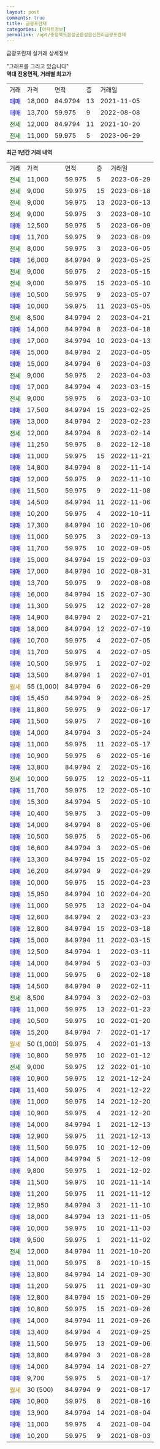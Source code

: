 ```yaml
---
layout: post
comments: true
title: 금광포란재
categories: [아파트정보]
permalink: /apt/충청북도음성군음성읍신천리금광포란재
---
```


금광포란재 실거래 상세정보

<script type="text/javascript">
  google.charts.load('current', {'packages':['line', 'corechart']});
  google.charts.setOnLoadCallback(drawChart);

  function drawChart() {
    var data = new google.visualization.DataTable();
    data.addColumn('date', '거래일');
    data.addColumn('number', "매매");
    data.addColumn('number', "전세");
    data.addColumn('number', "전매");

    data.addRows([[new Date(Date.parse("2023-06-29")), null, 11000, null], [new Date(Date.parse("2023-06-18")), null, 9000, null], [new Date(Date.parse("2023-06-13")), null, 9000, null], [new Date(Date.parse("2023-06-10")), null, 9000, null], [new Date(Date.parse("2023-06-09")), 12500, null, null], [new Date(Date.parse("2023-06-09")), 11700, null, null], [new Date(Date.parse("2023-06-05")), null, 8000, null], [new Date(Date.parse("2023-05-25")), 16000, null, null], [new Date(Date.parse("2023-05-15")), null, 9000, null], [new Date(Date.parse("2023-05-10")), null, 9000, null], [new Date(Date.parse("2023-05-07")), 10500, null, null], [new Date(Date.parse("2023-05-05")), 10000, null, null], [new Date(Date.parse("2023-04-21")), null, 8500, null], [new Date(Date.parse("2023-04-18")), 14000, null, null], [new Date(Date.parse("2023-04-13")), 17000, null, null], [new Date(Date.parse("2023-04-05")), 15000, null, null], [new Date(Date.parse("2023-04-03")), 15000, null, null], [new Date(Date.parse("2023-04-03")), null, 9000, null], [new Date(Date.parse("2023-03-15")), 17000, null, null], [new Date(Date.parse("2023-03-10")), null, 9000, null], [new Date(Date.parse("2023-02-25")), 17500, null, null], [new Date(Date.parse("2023-02-23")), 13000, null, null], [new Date(Date.parse("2023-02-14")), null, 12000, null], [new Date(Date.parse("2022-12-18")), 11250, null, null], [new Date(Date.parse("2022-11-21")), 11000, null, null], [new Date(Date.parse("2022-11-14")), 14800, null, null], [new Date(Date.parse("2022-11-10")), 12000, null, null], [new Date(Date.parse("2022-11-08")), 11500, null, null], [new Date(Date.parse("2022-11-06")), 14500, null, null], [new Date(Date.parse("2022-10-11")), 10200, null, null], [new Date(Date.parse("2022-10-06")), 17300, null, null], [new Date(Date.parse("2022-09-13")), 11000, null, null], [new Date(Date.parse("2022-09-05")), 11700, null, null], [new Date(Date.parse("2022-09-03")), 15000, null, null], [new Date(Date.parse("2022-08-31")), 17000, null, null], [new Date(Date.parse("2022-08-08")), 13700, null, null], [new Date(Date.parse("2022-07-30")), 16000, null, null], [new Date(Date.parse("2022-07-28")), 11300, null, null], [new Date(Date.parse("2022-07-21")), 14900, null, null], [new Date(Date.parse("2022-07-19")), 18000, null, null], [new Date(Date.parse("2022-07-05")), 10700, null, null], [new Date(Date.parse("2022-07-05")), 11700, null, null], [new Date(Date.parse("2022-07-02")), 10500, null, null], [new Date(Date.parse("2022-07-01")), 13500, null, null], [new Date(Date.parse("2022-06-29")), null, null, null], [new Date(Date.parse("2022-06-25")), 15450, null, null], [new Date(Date.parse("2022-06-17")), 11800, null, null], [new Date(Date.parse("2022-06-16")), 11500, null, null], [new Date(Date.parse("2022-05-24")), 14000, null, null], [new Date(Date.parse("2022-05-17")), 11000, null, null], [new Date(Date.parse("2022-05-16")), 10900, null, null], [new Date(Date.parse("2022-05-16")), 13800, null, null], [new Date(Date.parse("2022-05-11")), null, 10000, null], [new Date(Date.parse("2022-05-10")), 11700, null, null], [new Date(Date.parse("2022-05-10")), 15300, null, null], [new Date(Date.parse("2022-05-09")), 10400, null, null], [new Date(Date.parse("2022-05-06")), 14000, null, null], [new Date(Date.parse("2022-05-06")), 10500, null, null], [new Date(Date.parse("2022-05-06")), 16600, null, null], [new Date(Date.parse("2022-05-02")), 13300, null, null], [new Date(Date.parse("2022-04-29")), 16200, null, null], [new Date(Date.parse("2022-04-23")), 10000, null, null], [new Date(Date.parse("2022-04-20")), 15950, null, null], [new Date(Date.parse("2022-04-04")), 11000, null, null], [new Date(Date.parse("2022-03-23")), 12600, null, null], [new Date(Date.parse("2022-03-18")), 12800, null, null], [new Date(Date.parse("2022-03-15")), 15000, null, null], [new Date(Date.parse("2022-03-11")), 12500, null, null], [new Date(Date.parse("2022-03-03")), 14000, null, null], [new Date(Date.parse("2022-02-18")), 11000, null, null], [new Date(Date.parse("2022-02-11")), 14500, null, null], [new Date(Date.parse("2022-02-03")), null, 8500, null], [new Date(Date.parse("2022-01-23")), 11000, null, null], [new Date(Date.parse("2022-01-20")), 10500, null, null], [new Date(Date.parse("2022-01-17")), 15200, null, null], [new Date(Date.parse("2022-01-13")), null, null, null], [new Date(Date.parse("2022-01-12")), 10800, null, null], [new Date(Date.parse("2022-01-10")), null, 9000, null], [new Date(Date.parse("2021-12-24")), 10900, null, null], [new Date(Date.parse("2021-12-22")), 11400, null, null], [new Date(Date.parse("2021-12-20")), 11000, null, null], [new Date(Date.parse("2021-12-20")), 10900, null, null], [new Date(Date.parse("2021-12-13")), 14000, null, null], [new Date(Date.parse("2021-12-13")), 12900, null, null], [new Date(Date.parse("2021-12-09")), 11500, null, null], [new Date(Date.parse("2021-12-09")), 14000, null, null], [new Date(Date.parse("2021-12-02")), 9800, null, null], [new Date(Date.parse("2021-11-14")), 11500, null, null], [new Date(Date.parse("2021-11-12")), 11200, null, null], [new Date(Date.parse("2021-11-10")), 12950, null, null], [new Date(Date.parse("2021-11-05")), 18000, null, null], [new Date(Date.parse("2021-11-03")), 10000, null, null], [new Date(Date.parse("2021-11-02")), 9500, null, null], [new Date(Date.parse("2021-10-20")), null, 12000, null], [new Date(Date.parse("2021-10-15")), 11000, null, null], [new Date(Date.parse("2021-09-30")), 13800, null, null], [new Date(Date.parse("2021-09-30")), 11200, null, null], [new Date(Date.parse("2021-09-29")), 12800, null, null], [new Date(Date.parse("2021-09-26")), 10800, null, null], [new Date(Date.parse("2021-09-26")), 14000, null, null], [new Date(Date.parse("2021-09-25")), 13400, null, null], [new Date(Date.parse("2021-09-06")), 11500, null, null], [new Date(Date.parse("2021-08-28")), 13800, null, null], [new Date(Date.parse("2021-08-27")), 14000, null, null], [new Date(Date.parse("2021-08-17")), 9700, null, null], [new Date(Date.parse("2021-08-17")), null, null, null], [new Date(Date.parse("2021-08-16")), 10900, null, null], [new Date(Date.parse("2021-08-04")), 13900, null, null], [new Date(Date.parse("2021-08-04")), 11000, null, null], [new Date(Date.parse("2021-08-03")), 10200, null, null]]);

    var options = {
      hAxis: {
        format: 'yyyy/MM/dd'
      },    
      lineWidth: 0,
      pointsVisible: true,    
      title: '최근 1년간 유형별 실거래가 분포',
      legend: { position: 'bottom' }
    };

    var formatter = new google.visualization.NumberFormat({pattern:'###,###'} );
    formatter.format(data, 1);
    formatter.format(data, 2);
    
    setTimeout(function() {
        var chart = new google.visualization.LineChart(document.getElementById('columnchart_material'));
        chart.draw(data, (options));
        document.getElementById('loading').style.display = 'none';
    }, 200);
  }
</script>


<div id="loading" style="z-index:20; display: block; margin-left: 0px">"그래프를 그리고 있습니다"</div>
<div id="columnchart_material" style="width: 95%; margin-left: 0px; display: block"></div>
<!-- contents start -->
<b>역대 전용면적, 거래별 최고가</b>
<table class="sortable">
    <tr>
      <td>거래</td>
      <td>가격</td>
      <td>면적</td>
      <td>층</td>
      <td>거래일</td>
    </tr>
        <tr>
          <td><a style="color: blue">매매</a></td>
          <td>18,000</td>
          <td>84.9794</td>
          <td>13</td>
          <td>2021-11-05</td>
        </tr>            <tr>
          <td><a style="color: blue">매매</a></td>
          <td>13,700</td>
          <td>59.975</td>
          <td>9</td>
          <td>2022-08-08</td>
        </tr>        
        <tr>
              <td><a style="color: darkgreen">전세</a></td>
              <td>12,000</td>
              <td>84.9794</td>
              <td>11</td>
              <td>2021-10-20</td>
            </tr>            <tr>
              <td><a style="color: darkgreen">전세</a></td>
              <td>11,000</td>
              <td>59.975</td>
              <td>5</td>
              <td>2023-06-29</td>
            </tr>        
    
</table>

<b>최근 1년간 거래 내역</b>

<table class="sortable">
    <tr>
      <td>거래</td>
      <td>가격</td>
      <td>면적</td>
      <td>층</td>
      <td>거래일</td>
    </tr>
    <tr>
      <td><a style="color: darkgreen">전세</a></td>
      <td>11,000</td>
      <td>59.975</td>
      <td>5</td>
      <td>2023-06-29</td>
    </tr>          <tr>
      <td><a style="color: darkgreen">전세</a></td>
      <td>9,000</td>
      <td>59.975</td>
      <td>15</td>
      <td>2023-06-18</td>
    </tr>          <tr>
      <td><a style="color: darkgreen">전세</a></td>
      <td>9,000</td>
      <td>59.975</td>
      <td>13</td>
      <td>2023-06-13</td>
    </tr>          <tr>
      <td><a style="color: darkgreen">전세</a></td>
      <td>9,000</td>
      <td>59.975</td>
      <td>3</td>
      <td>2023-06-10</td>
    </tr>          <tr>
      <td><a style="color: blue">매매</a></td>
      <td>12,500</td>
      <td>59.975</td>
      <td>5</td>
      <td>2023-06-09</td>
    </tr>          <tr>
      <td><a style="color: blue">매매</a></td>
      <td>11,700</td>
      <td>59.975</td>
      <td>9</td>
      <td>2023-06-09</td>
    </tr>          <tr>
      <td><a style="color: darkgreen">전세</a></td>
      <td>8,000</td>
      <td>59.975</td>
      <td>3</td>
      <td>2023-06-05</td>
    </tr>          <tr>
      <td><a style="color: blue">매매</a></td>
      <td>16,000</td>
      <td>84.9794</td>
      <td>9</td>
      <td>2023-05-25</td>
    </tr>          <tr>
      <td><a style="color: darkgreen">전세</a></td>
      <td>9,000</td>
      <td>59.975</td>
      <td>2</td>
      <td>2023-05-15</td>
    </tr>          <tr>
      <td><a style="color: darkgreen">전세</a></td>
      <td>9,000</td>
      <td>59.975</td>
      <td>15</td>
      <td>2023-05-10</td>
    </tr>          <tr>
      <td><a style="color: blue">매매</a></td>
      <td>10,500</td>
      <td>59.975</td>
      <td>9</td>
      <td>2023-05-07</td>
    </tr>          <tr>
      <td><a style="color: blue">매매</a></td>
      <td>10,000</td>
      <td>59.975</td>
      <td>11</td>
      <td>2023-05-05</td>
    </tr>          <tr>
      <td><a style="color: darkgreen">전세</a></td>
      <td>8,500</td>
      <td>84.9794</td>
      <td>2</td>
      <td>2023-04-21</td>
    </tr>          <tr>
      <td><a style="color: blue">매매</a></td>
      <td>14,000</td>
      <td>84.9794</td>
      <td>8</td>
      <td>2023-04-18</td>
    </tr>          <tr>
      <td><a style="color: blue">매매</a></td>
      <td>17,000</td>
      <td>84.9794</td>
      <td>10</td>
      <td>2023-04-13</td>
    </tr>          <tr>
      <td><a style="color: blue">매매</a></td>
      <td>15,000</td>
      <td>84.9794</td>
      <td>2</td>
      <td>2023-04-05</td>
    </tr>          <tr>
      <td><a style="color: blue">매매</a></td>
      <td>15,000</td>
      <td>84.9794</td>
      <td>6</td>
      <td>2023-04-03</td>
    </tr>          <tr>
      <td><a style="color: darkgreen">전세</a></td>
      <td>9,000</td>
      <td>59.975</td>
      <td>2</td>
      <td>2023-04-03</td>
    </tr>          <tr>
      <td><a style="color: blue">매매</a></td>
      <td>17,000</td>
      <td>84.9794</td>
      <td>4</td>
      <td>2023-03-15</td>
    </tr>          <tr>
      <td><a style="color: darkgreen">전세</a></td>
      <td>9,000</td>
      <td>59.975</td>
      <td>6</td>
      <td>2023-03-10</td>
    </tr>          <tr>
      <td><a style="color: blue">매매</a></td>
      <td>17,500</td>
      <td>84.9794</td>
      <td>15</td>
      <td>2023-02-25</td>
    </tr>          <tr>
      <td><a style="color: blue">매매</a></td>
      <td>13,000</td>
      <td>84.9794</td>
      <td>2</td>
      <td>2023-02-23</td>
    </tr>          <tr>
      <td><a style="color: darkgreen">전세</a></td>
      <td>12,000</td>
      <td>84.9794</td>
      <td>8</td>
      <td>2023-02-14</td>
    </tr>          <tr>
      <td><a style="color: blue">매매</a></td>
      <td>11,250</td>
      <td>59.975</td>
      <td>8</td>
      <td>2022-12-18</td>
    </tr>          <tr>
      <td><a style="color: blue">매매</a></td>
      <td>11,000</td>
      <td>59.975</td>
      <td>15</td>
      <td>2022-11-21</td>
    </tr>          <tr>
      <td><a style="color: blue">매매</a></td>
      <td>14,800</td>
      <td>84.9794</td>
      <td>8</td>
      <td>2022-11-14</td>
    </tr>          <tr>
      <td><a style="color: blue">매매</a></td>
      <td>12,000</td>
      <td>59.975</td>
      <td>9</td>
      <td>2022-11-10</td>
    </tr>          <tr>
      <td><a style="color: blue">매매</a></td>
      <td>11,500</td>
      <td>59.975</td>
      <td>9</td>
      <td>2022-11-08</td>
    </tr>          <tr>
      <td><a style="color: blue">매매</a></td>
      <td>14,500</td>
      <td>84.9794</td>
      <td>11</td>
      <td>2022-11-06</td>
    </tr>          <tr>
      <td><a style="color: blue">매매</a></td>
      <td>10,200</td>
      <td>59.975</td>
      <td>4</td>
      <td>2022-10-11</td>
    </tr>          <tr>
      <td><a style="color: blue">매매</a></td>
      <td>17,300</td>
      <td>84.9794</td>
      <td>10</td>
      <td>2022-10-06</td>
    </tr>          <tr>
      <td><a style="color: blue">매매</a></td>
      <td>11,000</td>
      <td>59.975</td>
      <td>3</td>
      <td>2022-09-13</td>
    </tr>          <tr>
      <td><a style="color: blue">매매</a></td>
      <td>11,700</td>
      <td>59.975</td>
      <td>10</td>
      <td>2022-09-05</td>
    </tr>          <tr>
      <td><a style="color: blue">매매</a></td>
      <td>15,000</td>
      <td>84.9794</td>
      <td>15</td>
      <td>2022-09-03</td>
    </tr>          <tr>
      <td><a style="color: blue">매매</a></td>
      <td>17,000</td>
      <td>84.9794</td>
      <td>10</td>
      <td>2022-08-31</td>
    </tr>          <tr>
      <td><a style="color: blue">매매</a></td>
      <td>13,700</td>
      <td>59.975</td>
      <td>9</td>
      <td>2022-08-08</td>
    </tr>          <tr>
      <td><a style="color: blue">매매</a></td>
      <td>16,000</td>
      <td>84.9794</td>
      <td>15</td>
      <td>2022-07-30</td>
    </tr>          <tr>
      <td><a style="color: blue">매매</a></td>
      <td>11,300</td>
      <td>59.975</td>
      <td>12</td>
      <td>2022-07-28</td>
    </tr>          <tr>
      <td><a style="color: blue">매매</a></td>
      <td>14,900</td>
      <td>84.9794</td>
      <td>2</td>
      <td>2022-07-21</td>
    </tr>          <tr>
      <td><a style="color: blue">매매</a></td>
      <td>18,000</td>
      <td>84.9794</td>
      <td>12</td>
      <td>2022-07-19</td>
    </tr>          <tr>
      <td><a style="color: blue">매매</a></td>
      <td>10,700</td>
      <td>59.975</td>
      <td>4</td>
      <td>2022-07-05</td>
    </tr>          <tr>
      <td><a style="color: blue">매매</a></td>
      <td>11,700</td>
      <td>59.975</td>
      <td>4</td>
      <td>2022-07-05</td>
    </tr>          <tr>
      <td><a style="color: blue">매매</a></td>
      <td>10,500</td>
      <td>59.975</td>
      <td>1</td>
      <td>2022-07-02</td>
    </tr>          <tr>
      <td><a style="color: blue">매매</a></td>
      <td>13,500</td>
      <td>84.9794</td>
      <td>1</td>
      <td>2022-07-01</td>
    </tr>          <tr>
      <td><a style="color: darkgoldenrod">월세</a></td>
      <td>55 (1,000)</td>
      <td>84.9794</td>
      <td>6</td>
      <td>2022-06-29</td>
    </tr>          <tr>
      <td><a style="color: blue">매매</a></td>
      <td>15,450</td>
      <td>84.9794</td>
      <td>9</td>
      <td>2022-06-25</td>
    </tr>          <tr>
      <td><a style="color: blue">매매</a></td>
      <td>11,800</td>
      <td>59.975</td>
      <td>9</td>
      <td>2022-06-17</td>
    </tr>          <tr>
      <td><a style="color: blue">매매</a></td>
      <td>11,500</td>
      <td>59.975</td>
      <td>7</td>
      <td>2022-06-16</td>
    </tr>          <tr>
      <td><a style="color: blue">매매</a></td>
      <td>14,000</td>
      <td>84.9794</td>
      <td>3</td>
      <td>2022-05-24</td>
    </tr>          <tr>
      <td><a style="color: blue">매매</a></td>
      <td>11,000</td>
      <td>59.975</td>
      <td>11</td>
      <td>2022-05-17</td>
    </tr>          <tr>
      <td><a style="color: blue">매매</a></td>
      <td>10,900</td>
      <td>59.975</td>
      <td>6</td>
      <td>2022-05-16</td>
    </tr>          <tr>
      <td><a style="color: blue">매매</a></td>
      <td>13,800</td>
      <td>84.9794</td>
      <td>2</td>
      <td>2022-05-16</td>
    </tr>          <tr>
      <td><a style="color: darkgreen">전세</a></td>
      <td>10,000</td>
      <td>59.975</td>
      <td>12</td>
      <td>2022-05-11</td>
    </tr>          <tr>
      <td><a style="color: blue">매매</a></td>
      <td>11,700</td>
      <td>59.975</td>
      <td>12</td>
      <td>2022-05-10</td>
    </tr>          <tr>
      <td><a style="color: blue">매매</a></td>
      <td>15,300</td>
      <td>84.9794</td>
      <td>5</td>
      <td>2022-05-10</td>
    </tr>          <tr>
      <td><a style="color: blue">매매</a></td>
      <td>10,400</td>
      <td>59.975</td>
      <td>3</td>
      <td>2022-05-09</td>
    </tr>          <tr>
      <td><a style="color: blue">매매</a></td>
      <td>14,000</td>
      <td>84.9794</td>
      <td>8</td>
      <td>2022-05-06</td>
    </tr>          <tr>
      <td><a style="color: blue">매매</a></td>
      <td>10,500</td>
      <td>59.975</td>
      <td>5</td>
      <td>2022-05-06</td>
    </tr>          <tr>
      <td><a style="color: blue">매매</a></td>
      <td>16,600</td>
      <td>84.9794</td>
      <td>3</td>
      <td>2022-05-06</td>
    </tr>          <tr>
      <td><a style="color: blue">매매</a></td>
      <td>13,300</td>
      <td>84.9794</td>
      <td>15</td>
      <td>2022-05-02</td>
    </tr>          <tr>
      <td><a style="color: blue">매매</a></td>
      <td>16,200</td>
      <td>84.9794</td>
      <td>9</td>
      <td>2022-04-29</td>
    </tr>          <tr>
      <td><a style="color: blue">매매</a></td>
      <td>10,000</td>
      <td>59.975</td>
      <td>15</td>
      <td>2022-04-23</td>
    </tr>          <tr>
      <td><a style="color: blue">매매</a></td>
      <td>15,950</td>
      <td>84.9794</td>
      <td>10</td>
      <td>2022-04-20</td>
    </tr>          <tr>
      <td><a style="color: blue">매매</a></td>
      <td>11,000</td>
      <td>59.975</td>
      <td>13</td>
      <td>2022-04-04</td>
    </tr>          <tr>
      <td><a style="color: blue">매매</a></td>
      <td>12,600</td>
      <td>84.9794</td>
      <td>2</td>
      <td>2022-03-23</td>
    </tr>          <tr>
      <td><a style="color: blue">매매</a></td>
      <td>12,800</td>
      <td>84.9794</td>
      <td>15</td>
      <td>2022-03-18</td>
    </tr>          <tr>
      <td><a style="color: blue">매매</a></td>
      <td>15,000</td>
      <td>84.9794</td>
      <td>11</td>
      <td>2022-03-15</td>
    </tr>          <tr>
      <td><a style="color: blue">매매</a></td>
      <td>12,500</td>
      <td>84.9794</td>
      <td>1</td>
      <td>2022-03-11</td>
    </tr>          <tr>
      <td><a style="color: blue">매매</a></td>
      <td>14,000</td>
      <td>84.9794</td>
      <td>5</td>
      <td>2022-03-03</td>
    </tr>          <tr>
      <td><a style="color: blue">매매</a></td>
      <td>11,000</td>
      <td>59.975</td>
      <td>6</td>
      <td>2022-02-18</td>
    </tr>          <tr>
      <td><a style="color: blue">매매</a></td>
      <td>14,500</td>
      <td>84.9794</td>
      <td>9</td>
      <td>2022-02-11</td>
    </tr>          <tr>
      <td><a style="color: darkgreen">전세</a></td>
      <td>8,500</td>
      <td>84.9794</td>
      <td>3</td>
      <td>2022-02-03</td>
    </tr>          <tr>
      <td><a style="color: blue">매매</a></td>
      <td>11,000</td>
      <td>59.975</td>
      <td>13</td>
      <td>2022-01-23</td>
    </tr>          <tr>
      <td><a style="color: blue">매매</a></td>
      <td>10,500</td>
      <td>59.975</td>
      <td>10</td>
      <td>2022-01-20</td>
    </tr>          <tr>
      <td><a style="color: blue">매매</a></td>
      <td>15,200</td>
      <td>84.9794</td>
      <td>7</td>
      <td>2022-01-17</td>
    </tr>          <tr>
      <td><a style="color: darkgoldenrod">월세</a></td>
      <td>50 (1,000)</td>
      <td>59.975</td>
      <td>4</td>
      <td>2022-01-13</td>
    </tr>          <tr>
      <td><a style="color: blue">매매</a></td>
      <td>10,800</td>
      <td>59.975</td>
      <td>10</td>
      <td>2022-01-12</td>
    </tr>          <tr>
      <td><a style="color: darkgreen">전세</a></td>
      <td>9,000</td>
      <td>59.975</td>
      <td>12</td>
      <td>2022-01-10</td>
    </tr>          <tr>
      <td><a style="color: blue">매매</a></td>
      <td>10,900</td>
      <td>59.975</td>
      <td>12</td>
      <td>2021-12-24</td>
    </tr>          <tr>
      <td><a style="color: blue">매매</a></td>
      <td>11,400</td>
      <td>59.975</td>
      <td>4</td>
      <td>2021-12-22</td>
    </tr>          <tr>
      <td><a style="color: blue">매매</a></td>
      <td>11,000</td>
      <td>59.975</td>
      <td>14</td>
      <td>2021-12-20</td>
    </tr>          <tr>
      <td><a style="color: blue">매매</a></td>
      <td>10,900</td>
      <td>59.975</td>
      <td>4</td>
      <td>2021-12-20</td>
    </tr>          <tr>
      <td><a style="color: blue">매매</a></td>
      <td>14,000</td>
      <td>84.9794</td>
      <td>1</td>
      <td>2021-12-13</td>
    </tr>          <tr>
      <td><a style="color: blue">매매</a></td>
      <td>12,900</td>
      <td>59.975</td>
      <td>11</td>
      <td>2021-12-13</td>
    </tr>          <tr>
      <td><a style="color: blue">매매</a></td>
      <td>11,500</td>
      <td>59.975</td>
      <td>10</td>
      <td>2021-12-09</td>
    </tr>          <tr>
      <td><a style="color: blue">매매</a></td>
      <td>14,000</td>
      <td>84.9794</td>
      <td>5</td>
      <td>2021-12-09</td>
    </tr>          <tr>
      <td><a style="color: blue">매매</a></td>
      <td>9,800</td>
      <td>59.975</td>
      <td>1</td>
      <td>2021-12-02</td>
    </tr>          <tr>
      <td><a style="color: blue">매매</a></td>
      <td>11,500</td>
      <td>59.975</td>
      <td>10</td>
      <td>2021-11-14</td>
    </tr>          <tr>
      <td><a style="color: blue">매매</a></td>
      <td>11,200</td>
      <td>59.975</td>
      <td>11</td>
      <td>2021-11-12</td>
    </tr>          <tr>
      <td><a style="color: blue">매매</a></td>
      <td>12,950</td>
      <td>84.9794</td>
      <td>3</td>
      <td>2021-11-10</td>
    </tr>          <tr>
      <td><a style="color: blue">매매</a></td>
      <td>18,000</td>
      <td>84.9794</td>
      <td>13</td>
      <td>2021-11-05</td>
    </tr>          <tr>
      <td><a style="color: blue">매매</a></td>
      <td>10,000</td>
      <td>59.975</td>
      <td>10</td>
      <td>2021-11-03</td>
    </tr>          <tr>
      <td><a style="color: blue">매매</a></td>
      <td>9,500</td>
      <td>59.975</td>
      <td>1</td>
      <td>2021-11-02</td>
    </tr>          <tr>
      <td><a style="color: darkgreen">전세</a></td>
      <td>12,000</td>
      <td>84.9794</td>
      <td>11</td>
      <td>2021-10-20</td>
    </tr>          <tr>
      <td><a style="color: blue">매매</a></td>
      <td>11,000</td>
      <td>59.975</td>
      <td>8</td>
      <td>2021-10-15</td>
    </tr>          <tr>
      <td><a style="color: blue">매매</a></td>
      <td>13,800</td>
      <td>84.9794</td>
      <td>14</td>
      <td>2021-09-30</td>
    </tr>          <tr>
      <td><a style="color: blue">매매</a></td>
      <td>11,200</td>
      <td>59.975</td>
      <td>11</td>
      <td>2021-09-30</td>
    </tr>          <tr>
      <td><a style="color: blue">매매</a></td>
      <td>12,800</td>
      <td>84.9794</td>
      <td>15</td>
      <td>2021-09-29</td>
    </tr>          <tr>
      <td><a style="color: blue">매매</a></td>
      <td>10,800</td>
      <td>59.975</td>
      <td>15</td>
      <td>2021-09-26</td>
    </tr>          <tr>
      <td><a style="color: blue">매매</a></td>
      <td>14,000</td>
      <td>84.9794</td>
      <td>11</td>
      <td>2021-09-26</td>
    </tr>          <tr>
      <td><a style="color: blue">매매</a></td>
      <td>13,400</td>
      <td>84.9794</td>
      <td>4</td>
      <td>2021-09-25</td>
    </tr>          <tr>
      <td><a style="color: blue">매매</a></td>
      <td>11,500</td>
      <td>59.975</td>
      <td>13</td>
      <td>2021-09-06</td>
    </tr>          <tr>
      <td><a style="color: blue">매매</a></td>
      <td>13,800</td>
      <td>84.9794</td>
      <td>3</td>
      <td>2021-08-28</td>
    </tr>          <tr>
      <td><a style="color: blue">매매</a></td>
      <td>14,000</td>
      <td>84.9794</td>
      <td>14</td>
      <td>2021-08-27</td>
    </tr>          <tr>
      <td><a style="color: blue">매매</a></td>
      <td>9,700</td>
      <td>59.975</td>
      <td>5</td>
      <td>2021-08-17</td>
    </tr>          <tr>
      <td><a style="color: darkgoldenrod">월세</a></td>
      <td>30 (500)</td>
      <td>84.9794</td>
      <td>9</td>
      <td>2021-08-17</td>
    </tr>          <tr>
      <td><a style="color: blue">매매</a></td>
      <td>10,900</td>
      <td>59.975</td>
      <td>8</td>
      <td>2021-08-16</td>
    </tr>          <tr>
      <td><a style="color: blue">매매</a></td>
      <td>13,900</td>
      <td>84.9794</td>
      <td>14</td>
      <td>2021-08-04</td>
    </tr>          <tr>
      <td><a style="color: blue">매매</a></td>
      <td>11,000</td>
      <td>59.975</td>
      <td>4</td>
      <td>2021-08-04</td>
    </tr>          <tr>
      <td><a style="color: blue">매매</a></td>
      <td>10,200</td>
      <td>59.975</td>
      <td>9</td>
      <td>2021-08-03</td>
    </tr>      </table>
<!-- contents end -->    

